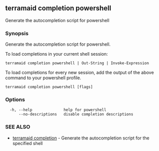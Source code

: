 ## terramaid completion powershell

Generate the autocompletion script for powershell

### Synopsis

Generate the autocompletion script for powershell.

To load completions in your current shell session:

	terramaid completion powershell | Out-String | Invoke-Expression

To load completions for every new session, add the output of the above command
to your powershell profile.


```
terramaid completion powershell [flags]
```

### Options

```
  -h, --help              help for powershell
      --no-descriptions   disable completion descriptions
```

### SEE ALSO

* [terramaid completion](terramaid_completion.md)	 - Generate the autocompletion script for the specified shell

